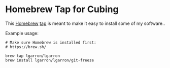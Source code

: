 # Homebrew Tap for Cubing

This [Homebrew](https://brew.sh/) [tap](https://docs.brew.sh/Taps) is meant to make it easy to install some of my software..

Example usage:

    # Make sure Homebrew is installed first:
    # https://brew.sh/

    brew tap lgarron/lgarron
    brew install lgarron/lgarron/git-freeze
